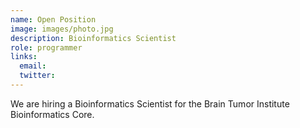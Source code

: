 ```yaml
---
name: Open Position
image: images/photo.jpg
description: Bioinformatics Scientist
role: programmer
links:
  email: 
  twitter: 
---
```


We are hiring a Bioinformatics Scientist for the Brain Tumor Institute Bioinformatics Core.